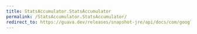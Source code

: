 ```yaml
---
title: StatsAccumulator.StatsAccumulator
permalink: /StatsAccumulator.StatsAccumulator/
redirect_to: https://guava.dev/releases/snapshot-jre/api/docs/com/google/common/math/StatsAccumulator.html#StatsAccumulator--
---
```


